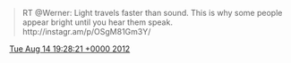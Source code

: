> RT @Werner: Light travels faster than sound\. This is why some people appear bright until you hear them speak\. http://instagr\.am/p/OSgM81Gm3Y/

<img src="../../media/tweet.ico" width="12" /> [Tue Aug 14 19:28:21 +0000 2012](https://twitter.com/DromerDenker/status/235457853442371587)